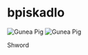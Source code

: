 # bpiskadlo
![Gunea Pig](https://images.app.goo.gl/4Aanse8vofLogbx2A)
![Gunea Pig](https://images.app.goo.gl/4Aanse8vofLogbx2A)

Shword
